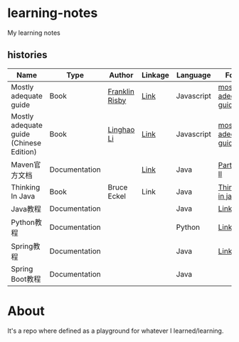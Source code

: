 # learning-notes

My learning notes

## histories

Name | Type | Author | Linkage | Language | Folder
--------| ---- | ------ | --- | ------- | -------
Mostly adequate guide | Book |  [Franklin Risby](https://github.com/DrBoolean) | [Link](https://github.com/MostlyAdequate/mostly-adequate-guide) | Javascript | [mostly-adequate-guide](./mostly-adequate-guide)
Mostly adequate guide (Chinese Edition) | Book | [Linghao Li](https://github.com/llh911001) | [Link](https://github.com/llh911001/mostly-adequate-guide-chinese/) | Javascript | [mostly-adequate-guide](./mostly-adequate-guide)
Maven官方文档 | Documentation |  | [Link](http://maven.apache.org/guides/index.html) | Java | [Part I](./maven-tutorial), [Part II](./maven-tutorial-2)
Thinking In Java | Book | Bruce Eckel | Link | Java  | [Thinking in java](./thinking_in_java)
Java教程 | Documentation |  |  | Java | [Link](./java-tutorial)
Python教程 | Documentation |  |  | Python | [Link](./python-tutorial)
Spring教程 | Documentation |  |  | Java | [Link](./spring-tutorial)
Spring Boot教程 | Documentation |  |  | Java | 

# About

It's a repo where defined as a playground for whatever I learned/learning.
